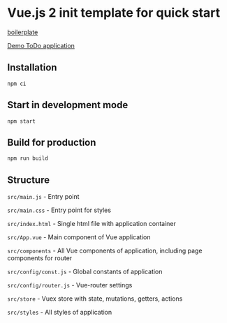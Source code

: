 # Vue.js 2 init template for quick start
[boilerplate](boilerplate)

[Demo ToDo application](demo)

## Installation
`npm ci`

## Start in development mode
`npm start`

## Build for production
`npm run build`

## Structure
`src/main.js` - Entry point

`src/main.css` - Entry point for styles

`src/index.html` - Single html file with application container

`src/App.vue` - Main component of Vue application

`src/components` - All Vue components of application, including page components for router

`src/config/const.js` - Global constants of application

`src/config/router.js` - Vue-router settings

`src/store` - Vuex store with state, mutations, getters, actions

`src/styles` - All styles of application
